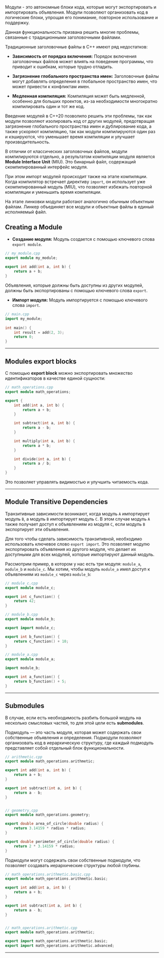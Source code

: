 Модули - это автономные блоки кода, которые могут экспортировать и импортировать объявления. Модули позволяют организовать код в логические блоки, упрощая его понимание, повторное использование и поддержку.

Данная функциональность призвана решить многие проблемы, связанные с традиционными заголовочными файлами.

Традиционные заголовочные файлы в C++ имеют ряд недостатков:

- **Зависимость от порядка включения:** Порядок включения заголовочных файлов может влиять на поведение программы, что приводит к ошибкам, которые трудно отладить.
    
- **Загрязнение глобального пространства имен:** Заголовочные файлы могут добавлять определения в глобальное пространство имен, что может привести к конфликтам имен.
    
- **Медленная компиляция:** Компиляция может быть медленной, особенно для больших проектов, из-за необходимости многократно компилировать один и тот же код.


Введение модулей в C++20 позволило решить эти проблемы, так как модули позволяют изолировать код от других модулей, предотвращая загрязнение глобального пространства имен и дублирование кода, а также ускоряют компиляцию, так как модули компилируются один раз и кэшируются, что уменьшает время компиляции и улучшает производительность.


В отличии от классических заголовочных файлов, модули компилируются отдельно, а результатом компиляции модуля является **Module Interface Unit** (MIU). Это бинарный файл, содержащий скомпилированный интерфейс модуля. 

При этом импорт модулей происходит также на этапе компиляции. Когда компилятор встречает директиву `import`, он использует уже скомпилированный модуль (MIU), что позволяет избежать повторной компиляции и уменьшить время компиляции.

На этапе линковки модули работают аналогично обычным объектным файлам. Линкер объединяет все модули и объектные файлы в единый исполняемый файл.


## Creating a Module

- **Создание модуля:** Модуль создается с помощью ключевого слова `export module`.

``` cpp  
// my_module.cpp
export module my_module;
    
export int add(int a, int b) {
    return a + b;
}
```

Объявления, которые должны быть доступны из других модулей, должны быть экспортированы с помощью ключевого слова `export`.


- **Импорт модуля:** Модуль импортируется с помощью ключевого слова `import`.

``` cpp
// main.cpp
import my_module;
    
int main() {
    int result = add(2, 3);
    return 0;
}
```

---
## Modules export blocks

С помощью **export block** можно экспортировать множество идентификаторов в качестве единой сущности:

``` cpp
// math_operations.cpp
export module math_operations;

export {
    int add(int a, int b) {
        return a + b;
    }

    int subtract(int a, int b) {
        return a - b;
    }

    int multiply(int a, int b) {
        return a * b;
    }

    int divide(int a, int b) {
        return a / b;
    }
}
```

Это позволяет управлять видимостью и улучшить читаемость кода.

---
## Module Transitive Dependencies

Транзитивные зависимости возникают, когда модуль `A` импортирует модуль `B`, а модуль `B` импортирует модуль `C`. В этом случае модуль `A` также получает доступ к объявлениям из модуля `C`, если модуль `B` экспортирует эти объявления.

Для того чтобы сделать зависимость транзитивной, необходимо использовать ключевое слово `export import`. Это позволяет модулю экспортировать объявления из другого модуля, что делает их доступными для всех модулей, которые импортируют данный модуль.


Рассмотрим пример, в котором у нас есть три модуля:
`module_a`, `module_b` и `module_c`. Мы хотим, чтобы модуль `module_a` имел доступ к объявлениям из `module_c` через `module_b`:

``` cpp
// module_c.cpp
export module module_c;

export int c_function() {
    return 42;
}

// module_b.cpp
export module module_b;

export import module_c;

export int b_function() {
    return c_function() + 10;
}

// module_a.cpp
export module module_a;

import module_b;

export int a_function() {
    return b_function() + 5;
}
```

---
## Submodules

В случае, если есть необходимость разбить большой модуль на несколько смысловых частей, то для этой цели есть **submodules**.

Подмодуль — это часть модуля, которая может содержать свои собственные объявления и определения. Подмодули позволяют организовать код в иерархическую структуру, где каждый подмодуль представляет собой отдельный блок функциональности.

``` cpp
// arithmetic.cpp
export module math_operations.arithmetic;

export int add(int a, int b) {
    return a + b;
}

export int subtract(int a, int b) {
    return a - b;
}


// geometry.cpp
export module math_operations.geometry;

export double area_of_circle(double radius) {
    return 3.14159 * radius * radius;
}

export double perimeter_of_circle(double radius) {
    return 2 * 3.14159 * radius;
}
```


Подмодули могут содержать свои собственные подмодули, что позволяет создавать иерархические структуры любой глубины.

``` cpp
// math_operations.arithmetic.basic.cpp
export module math_operations.arithmetic.basic;

export int add(int a, int b) {
    return a + b;
}

export int subtract(int a, int b) {
    return a - b;
}


// math_operations.arithmetic.cpp
export module math_operations.arithmetic;

export import math_operations.arithmetic.basic;
export import math_operations.arithmetic.advanced;
```

---


